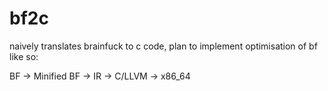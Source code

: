 # bf2c

naively translates brainfuck to c code, plan to implement optimisation of bf like so:

BF -> Minified BF -> IR -> C/LLVM -> x86_64
